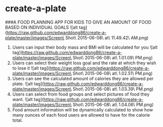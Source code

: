 # create-a-plate
###A FOOD PLANNING APP FOR KIDS TO GIVE AN AMOUNT OF FOOD BASED ON INDIVIDUAL GOALS
![alt tag](https://raw.github.com/edwarddong86/create-a-plate/master/images/Screen\ Shot\ 2015-06-08\ at\ 11.49.42\ AM.png)
1.  Users can input their body mass and BMI will be calculated for you
![alt tag](https://raw.github.com/edwarddong86/create-a-plate/master/images/Screen\ Shot\ 2015-06-08\ at\ 1.01.09\ PM.png)
2.  Users can select their weight loss goal and the rate at which they wish to lose it
![alt tag](https://raw.github.com/edwarddong86/create-a-plate/master/images/Screen\ Shot\ 2015-06-08\ at\ 1.02.51\ PM.png)
3.  Users can see the calculated amount of calories they are allowed per plate.
![alt tag](https://raw.github.com/edwarddong86/create-a-plate/master/images/Screen\ Shot\ 2015-06-08\ at\ 1.03.39\ PM.png)
4.  Users can select from food groups and select pictures of food they want.
![alt tag](https://raw.github.com/edwarddong86/create-a-plate/master/images/Screen\ Shot\ 2015-06-08\ at\ 1.04.06\ PM.png)
5. Food amount information will be dynamically calculated to show how many ounces of each food users are allowed to have for the calorie total.
